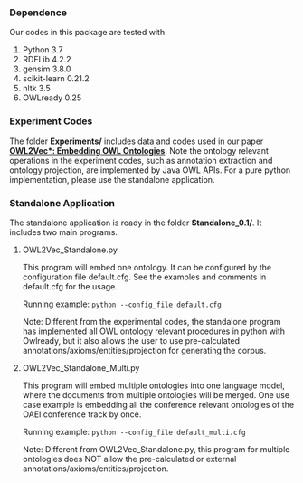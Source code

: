 ### Dependence 
Our codes in this package are tested with
  1. Python 3.7
  2. RDFLib 4.2.2
  3. gensim 3.8.0
  4. scikit-learn 0.21.2
  5. nltk 3.5
  6. OWLready 0.25

### Experiment Codes
The folder **Experiments/** includes data and codes used in our paper [****OWL2Vec\*: Embedding OWL Ontologies****](https://arxiv.org/abs/2009.14654). 
Note the ontology relevant operations in the experiment codes, such as annotation extraction and ontology projection, are implemented by Java OWL APIs.
For a pure python implementation, please use the standalone application.

### Standalone Application
The standalone application is ready in the folder **Standalone\_0.1/**. It includes two main programs.

1. OWL2Vec\_Standalone.py

    This program will embed one ontology. It can be configured by the configuration file default.cfg. See the examples and comments in default.cfg for the usage.

    Running example: ```python --config_file default.cfg```

    Note: Different from the experimental codes, the standalone program has implemented all OWL ontology relevant procedures in python with Owlready, but it also allows the user to use pre-calculated annotations/axioms/entities/projection for generating the corpus. 

2. OWL2Vec\_Standalone_Multi.py

    This program will embed multiple ontologies into one language model, where the documents from multiple ontologies will be merged. One use case example is embedding all the conference relevant ontologies of the OAEI conference track by once.

    Running example: ```python --config_file default_multi.cfg```

    Note: Different from OWL2Vec\_Standalone.py, this program for multiple ontologies does NOT allow the pre-calculated or external annotations/axioms/entities/projection.



